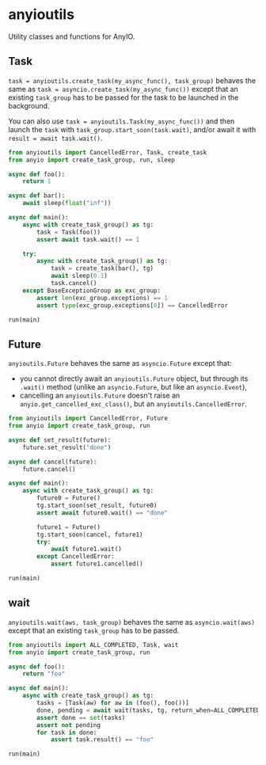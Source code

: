 # anyioutils

Utility classes and functions for AnyIO.

## Task

`task = anyioutils.create_task(my_async_func(), task_group)` behaves the same as `task = asyncio.create_task(my_async_func())` except that an existing `task_group` has to be passed for the task to be launched in the background.

You can also use `task = anyioutils.Task(my_async_func())` and then launch the `task` with `task_group.start_soon(task.wait)`, and/or await it with `result = await task.wait()`.

```py
from anyioutils import CancelledError, Task, create_task
from anyio import create_task_group, run, sleep

async def foo():
    return 1

async def bar():
    await sleep(float("inf"))

async def main():
    async with create_task_group() as tg:
        task = Task(foo())
        assert await task.wait() == 1

    try:
        async with create_task_group() as tg:
            task = create_task(bar(), tg)
            await sleep(0.1)
            task.cancel()
    except BaseExceptionGroup as exc_group:
        assert len(exc_group.exceptions) == 1
        assert type(exc_group.exceptions[0]) == CancelledError

run(main)
```

## Future

`anyioutils.Future` behaves the same as `asyncio.Future` except that:
- you cannot directly await an `anyioutils.Future` object, but through its `.wait()` method (unlike an `asyncio.Future`, but like an `asyncio.Event`),
- cancelling an `anyioutils.Future` doesn't raise an `anyio.get_cancelled_exc_class()`, but an `anyioutils.CancelledError`.

```py
from anyioutils import CancelledError, Future
from anyio import create_task_group, run

async def set_result(future):
    future.set_result("done")

async def cancel(future):
    future.cancel()

async def main():
    async with create_task_group() as tg:
        future0 = Future()
        tg.start_soon(set_result, future0)
        assert await future0.wait() == "done"

        future1 = Future()
        tg.start_soon(cancel, future1)
        try:
            await future1.wait()
        except CancelledError:
            assert future1.cancelled()

run(main)
```

## wait

`anyioutils.wait(aws, task_group)` behaves the same as `asyncio.wait(aws)` except that an existing `task_group` has to be passed.

```py
from anyioutils import ALL_COMPLETED, Task, wait
from anyio import create_task_group, run

async def foo():
    return "foo"

async def main():
    async with create_task_group() as tg:
        tasks = [Task(aw) for aw in (foo(), foo())]
        done, pending = await wait(tasks, tg, return_when=ALL_COMPLETED)
        assert done == set(tasks)
        assert not pending
        for task in done:
            assert task.result() == "foo"

run(main)
```
